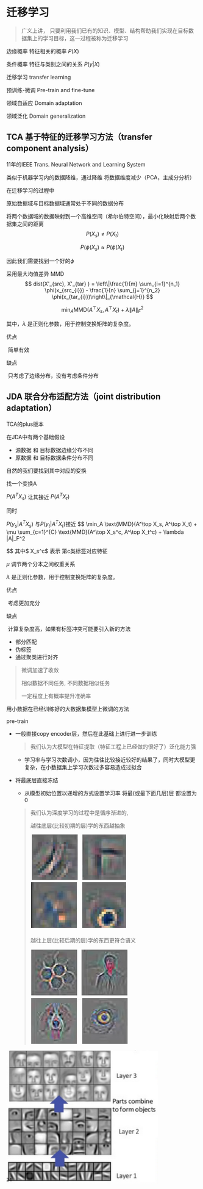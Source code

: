 

# 迁移学习

> 广义上讲， 只要利用我们已有的知识、模型、结构帮助我们实现在目标数据集上的学习目标，这一过程被称为迁移学习

边缘概率 特征相关的概率 $P(X)$

条件概率 特征与类别之间的关系 $P(y|X)$



迁移学习 transfer learning

预训练-微调 Pre-train and fine-tune

领域自适应 Domain adaptation

领域泛化 Domain generalization

## TCA 基于特征的迁移学习方法（transfer component analysis）

11年的IEEE Trans. Neural Network and Learning System

类似于机器学习内的数据降维，通过降维 将数据维度减少（PCA，主成分分析）

在迁移学习的过程中

原始数据域与目标数据域通常处于不同的数据分布

将两个数据域的数据映射到一个高维空间（希尔伯特空间），最小化映射后两个数据集之间的距离
$$
P(X_s)\neq P(X_t)
$$

$$
P(\phi(X_s)\approx P(\phi (X_t)
$$

因此我们需要找到一个好的$\phi$

采用最大均值差异 MMD
$$
dist(X'_{src}, X'_{tar} ) = \left\|\frac{1}{m} \sum_{i=1}^{n_1} \phi(x_{src_{i}}) - \frac{1}{n} \sum_{j=1}^{n_2} \phi(x_{tar_{i}})\right\|_{\mathcal{H}}
$$

$$
\min_A \text{MMD}(A^\top X_s, A^\top X_t) + \lambda \|A\|_F^2
$$

其中，$\lambda$ 是正则化参数，用于控制变换矩阵的复杂度。



优点 

​	简单有效

缺点

​	只考虑了边缘分布，没有考虑条件分布

## JDA 联合分布适配方法（joint distribution adaptation）

TCA的plus版本

在JDA中有两个基础假设

* 源数据 和 目标数据边缘分布不同
* 原数据 和 目标数据条件分布不同

自然的我们要找到其中对应的变换

找一个变换A

$P(A^TX_s)$  让其接近 $P(A^T X_t)$

同时

$P(y_s|A^TX_s)$ 与$P(y_t|A^T X_t)$接近
$$
\min_A \text{MMD}(A^\top X_s, A^\top X_t) + \mu \sum_{c=1}^{C} \text{MMD}(A^\top X_s^c, A^\top X_t^c) + \lambda \|A\|_F^2

$$
其中$ X_s^c$ 表示 第c类标签对应特征

$\mu$ 调节两个分本之间权重关系

$\lambda$ 是正则化参数，用于控制变换矩阵的复杂度。

优点 

​	考虑更加充分

缺点

​	计算复杂度高，如果有标签冲突可能要引入新的方法

* 部分匹配
* 伪标签
* 通过聚类进行对齐	



> 微调加速了收敛
>
> 相似数据不同任务, 不同数据相似任务
>
> 一定程度上有概率提升准确率

用小数据在已经训练好的大数据集模型上微调的方法

pre-train





* 一般直接copy  encoder层，然后在此基础上进行进一步训练

  > 我们认为大模型在特征提取（特征工程上已经做的很好了）泛化能力强

  * 学习率与学习次数调小，因为往往比较接近较好的结果了，同时大模型更复杂，在小数据集上学习次数过多容易造成过拟合

* 将最底层直接冻结

  * 从模型初始位置以递增的方式设置学习率  将最(或最下面几层)层 都设置为0

  > 我们认为深度学习的过程中是循序渐进的,
  >
  > 越往底层(比较初期的层)学的东西越抽象
  >
  > ![image-20240818170423268](https://raw.githubusercontent.com/Thislu13/image_save/main/notebook/202408181704139.png)
  >
  > 越往上层(比较后期的层)学的东西更符合语义
  >
  > ![image-20240818170533143](https://raw.githubusercontent.com/Thislu13/image_save/main/notebook/202408181705006.png)

![image.png](https://raw.githubusercontent.com/Thislu13/image_save/main/notebook/202408231736032.png)
